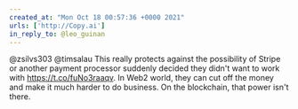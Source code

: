 ```yaml
---
created_at: "Mon Oct 18 00:57:36 +0000 2021"
urls: ['http://Copy.ai']
in_reply_to: @leo_guinan
---
```


@zsilvs303 @timsalau This really protects against the possibility of Stripe or another payment processor suddenly decided they didn't want to work with https://t.co/fuNo3raaqv. In Web2 world, they can cut off the money and make it much harder to do business. On the blockchain, that power isn't there.